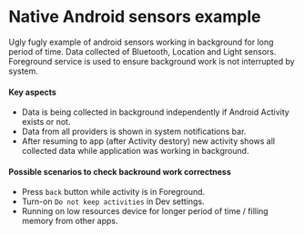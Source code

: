 # Native Android sensors example

Ugly fugly example of android sensors working in background for long period of time. 
Data collected of Bluetooth, Location and Light sensors. 
Foreground service is used to ensure background work is not interrupted by system.

#### Key aspects
 - Data is being collected in background independently if Android Activity exists or not.
 - Data from all providers is shown in system notifications bar.
 - After resuming to app (after Activity destory) new activity shows all collected data while application was working in background.
 
#### Possible scenarios to check backround work correctness
 - Press `back` button while activity is in Foreground.
 - Turn-on `Do not keep activities` in Dev settings.
 - Running on low resources device for longer period of time / filling memory from other apps.


